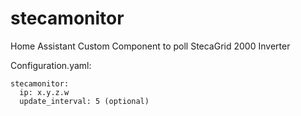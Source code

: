 # stecamonitor
Home Assistant Custom Component to poll StecaGrid 2000 Inverter

Configuration.yaml:
```
stecamonitor:
  ip: x.y.z.w
  update_interval: 5 (optional)
```
